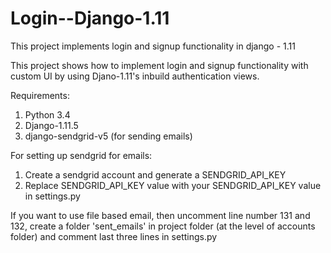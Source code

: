 # Login--Django-1.11
This project implements login and signup functionality in django - 1.11

This project shows how to implement login and signup functionality with custom UI by using Djano-1.11's inbuild authentication views.

Requirements:
1. Python 3.4
2. Django-1.11.5
3. django-sendgrid-v5 (for sending emails)

For setting up sendgrid for emails:
1. Create a sendgrid account and generate a SENDGRID_API_KEY
2. Replace SENDGRID_API_KEY value with your SENDGRID_API_KEY value in settings.py

If you want to use file based email, then uncomment line number 131 and 132, create a folder 'sent_emails' in project folder (at the level of accounts folder) and comment last three lines in settings.py
